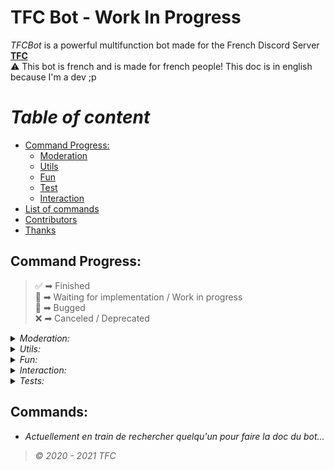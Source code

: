  # TFC Bot - **Work In Progress**

*TFCBot* is a powerful multifunction bot made for the French Discord Server **[TFC](http://discord.link/tfc "TFC Discord server link")**  
⚠ This bot is french and is made for french people! This doc is in english because I'm a dev ;p

# *Table of content*

- [Command Progress:](#command-progress)
  - [Moderation](#moderation)
  - [Utils](#utils)
  - [Fun](#fun)
  - [Test](#test)
  - [Interaction](#interaction)
- [List of commands](#commands)
- [Contributors](#contributors)
- [Thanks](#thanks)

## Command Progress: 

> ✅ ➡ Finished  
> 🚧 ➡ Waiting for implementation / Work in progress  
> 🐛 ➡ Bugged  
> ❌ ➡ Canceled / Deprecated  

<details id="moderation">
<summary><i>Moderation:</i></summary>

| **Moderation** | *Status* |
| ---- | ---- |
| `Ban` | ✅ |
| `Kick` | ✅ |
| `Clear` | ✅ |
| `Tempban` | 🚧 |
| `Mute` | 🚧 |
| `Tempmute` | 🚧 |
| `Event Creator` | 🚧 |
| `Announcement Maker` | 🚧 |
</details>

<details id="utils">
<summary><i>Utils:</i></summary>

|**Utils**| *Status* |
| ---- | ---- |
| `Ping` | ✅ |
| `Help` | ✅ |
| `Bug Report` | 🚧 |
| `Music` | 🚧 |
| `Time` | 🚧 |
| `Translate` | 🚧 |
| `Wikipedia` | 🚧 |
| `Giveaway` | 🚧 |
| `Reddit` | 🚧 |
| `Music` | 🚧 |
| `Radio` | 🚧 |
</details>

<details id="fun">
<summary><i>Fun:</i></summary>

| **Fun** | *Status* |  
| ---- | ---- |
| `Text To Speech` | ✅ |
| `Meme` | 🐛 |
| `Joke` | 🚧 |
| `Akinator` | 🚧 |
| `VDM` | ❌ |
| `Random` | 🚧 |
| `8Ball` | 🚧 |
| `Dice` | 🚧 |
| `BlackJack` | 🚧 |
</details>

<details id="interaction">
<summary><i>Interaction:</i></summary>

| **Interaction** | *Status* |
| ---- | ---- |
| `Hug` | 🚧 |
| `Pat` | 🚧 |
| `Kiss` | 🚧 |
| `Poke` | 🚧 |
</details>

<details id="tests">
<summary><i>Tests:</i></summary>

| **Tests** | *Status* |
| ---- | ---- |
| `Ping` | ✅ |
| `Reload` | ✅ |
| `Debug` | ✅ |
</details>

## Commands:
- *Actuellement en train de rechercher quelqu'un pour faire la doc du bot...*

> *© 2020 - 2021 TFC*
